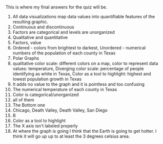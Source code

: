 This is where my final answers for the quiz will be.  

1. All data visualizations map data values into quantifiable features of the resulting graphic.  
2. Continuous and discontinuous  
3. Factors are categorical and levels are unorganized  
4. Qualitative and quantitative 
5. Factors, value
6. Ordered - colors from brightest to darkest, Unordered - numerical numbers of the population of each county in Texas
7. Polar Graphs
8. qualitative color scale: different colors on a map, color to represent data values: temperature, Diverging color scale: percentage of people identifying as white in Texas, Color as a tool to highlight: highest and lowest population growth in Texas
9. It adds no value to the graph and it is pointless and too confusing
10. The numerical temperature of each county in Texas
11. Color is categorical/unorganized
12. all of them
13. The Bottom one
14. Chicago, Death Valley, Death Valley, San Diego
15. B
16. Color as a tool to highlight
17. The X axis isn't labeled properly
19. At where the graph is going I think that the Earth is going to get hotter. I think it will go up up to at least the 3 degrees celsius area.
